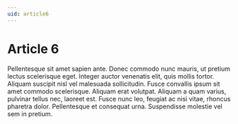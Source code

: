 ```yaml
---
uid: article6
---
```


# Article 6

Pellentesque sit amet sapien ante. Donec commodo nunc mauris, ut pretium lectus scelerisque eget. Integer auctor venenatis elit, quis mollis tortor. Aliquam suscipit nisl vel malesuada sollicitudin. Fusce convallis ipsum sit amet commodo scelerisque. Aliquam erat volutpat. Aliquam a quam varius, pulvinar tellus nec, laoreet est. Fusce nunc leo, feugiat ac nisi vitae, rhoncus pharetra dolor. Pellentesque et consequat urna. Suspendisse molestie vel sem in pretium.
